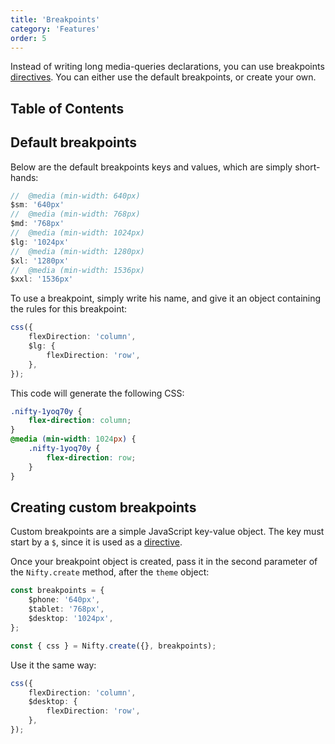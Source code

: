 ```yaml
---
title: 'Breakpoints'
category: 'Features'
order: 5
---
```


Instead of writing long media-queries declarations, you can use breakpoints [directives](/docs/directives). You can either use the default breakpoints, or create your own.

## Table of Contents

## Default breakpoints
Below are the default breakpoints keys and values, which are simply short-hands:

```typescript
//  @media (min-width: 640px)
$sm: '640px'
//  @media (min-width: 768px)
$md: '768px'
//  @media (min-width: 1024px)
$lg: '1024px'
//  @media (min-width: 1280px)
$xl: '1280px'
//  @media (min-width: 1536px)
$xxl: '1536px'
```

To use a breakpoint, simply write his name, and give it an object containing the rules for this breakpoint:
```typescript
css({
    flexDirection: 'column',
    $lg: {
        flexDirection: 'row',
    },
});
```

This code will generate the following CSS:
```css
.nifty-1yoq70y {
    flex-direction: column;
}
@media (min-width: 1024px) {
    .nifty-1yoq70y {
        flex-direction: row;
    }
}
```

## Creating custom breakpoints
Custom breakpoints are a simple JavaScript key-value object. The key must start by a `$`, since it is used as a [directive](/docs/directives).

Once your breakpoint object is created, pass it in the second parameter of the `Nifty.create` method, after the `theme` object:

```typescript
const breakpoints = {
    $phone: '640px',
    $tablet: '768px',
    $desktop: '1024px',
};

const { css } = Nifty.create({}, breakpoints);
```

Use it the same way:
```typescript
css({
    flexDirection: 'column',
    $desktop: {
        flexDirection: 'row',
    },
});
```
